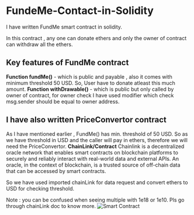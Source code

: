 # FundeMe-Contact-in-Solidity

I have written FundMe smart contract in solidity.

In this contract , any one can donate ethers and only the owner of contract can withdraw all the ethers.

## Key features of FundMe contract

**Function fundMe()** - which is public and payable , also it comes with minimum threshold 50 USD. So, User have to donate atleast this much amount.
**Function withDrawable()** - which is public but only called by owner of contract, for owner check I have used modifier which check msg.sender should be equal to owner address.

## I have also written PriceConvertor contract

As I have mentioned earlier , FundMe() has min. threshold of 50 USD. So as we have threshold in USD and the caller will pay in ethers, therefore we will need the PriceConvertor.
**ChainLink/Contract** Chainlink is a decentralized oracle network that enables smart contracts on blockchain platforms to securely and reliably interact with real-world data and external APIs. An oracle, in the context of blockchain, is a trusted source of off-chain data that can be accessed by smart contracts.

So we have used imported chainLink for data request and convert ethers to USD for checking threshold.

Note : you can be confused when seeing multiple with 1e18 or 1e10. Pls go through chainLink doc to know more.
![Smart Contract](https://pixelplex.io/wp-content/uploads/2021/01/smart-contracts-in-hyperledger-fabric-blockchain-main-1600.jpg)


